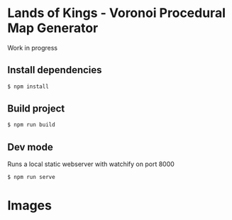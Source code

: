 # Lands of Kings - Voronoi Procedural Map Generator

Work in progress

## Install dependencies

```sh
$ npm install
```

## Build project

```sh
$ npm run build
```

## Dev mode

Runs a local static webserver with watchify on port 8000

```sh
$ npm run serve
```

# Images

[map1]: https://raw.githubusercontent.com/ragamo/LandsofKings-map/master/_screenshots/01.png

[map2]: https://raw.githubusercontent.com/ragamo/LandsofKings-map/master/_screenshots/02.png

